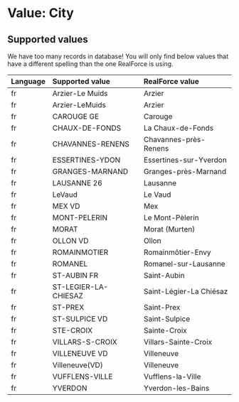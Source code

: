 # Value: City

## Supported values

We have too many records in database!
You will only find below values that have a different spelling than the one RealForce is using.

| Language | Supported value | RealForce value |
| :--- | :--- | :--- |
| fr | Arzier-Le Muids | Arzier |
| fr | Arzier-LeMuids | Arzier |
| fr | CAROUGE GE | Carouge |
| fr | CHAUX-DE-FONDS | La Chaux-de-Fonds |
| fr | CHAVANNES-RENENS | Chavannes-près-Renens |
| fr | ESSERTINES-YDON | Essertines-sur-Yverdon |
| fr | GRANGES-MARNAND | Granges-près-Marnand |
| fr | LAUSANNE 26 | Lausanne |
| fr | LeVaud | Le Vaud |
| fr | MEX VD | Mex |
| fr | MONT-PELERIN | Le Mont-Pèlerin |
| fr | MORAT | Morat (Murten) |
| fr | OLLON VD | Ollon |
| fr | ROMAINMOTIER | Romainmôtier-Envy |
| fr | ROMANEL | Romanel-sur-Lausanne |
| fr | ST-AUBIN FR | Saint-Aubin |
| fr | ST-LEGIER-LA-CHIESAZ | Saint-Légier-La Chiésaz |
| fr | ST-PREX | Saint-Prex |
| fr | ST-SULPICE VD | Saint-Sulpice |
| fr | STE-CROIX | Sainte-Croix |
| fr | VILLARS-S-CROIX | Villars-Sainte-Croix |
| fr | VILLENEUVE VD | Villeneuve |
| fr | Villeneuve(VD) | Villeneuve |
| fr | VUFFLENS-VILLE | Vufflens-la-Ville |
| fr | YVERDON | Yverdon-les-Bains |
